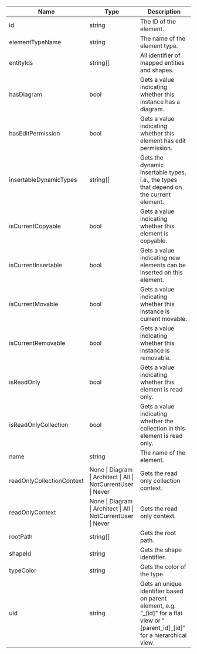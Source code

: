 | Name | Type | Description |
|---|---|---|
| id | string | The ID of the element. |
| elementTypeName | string | The name of the element type. |
| entityIds | string[] | All identifier of mapped entities and shapes. |
| hasDiagram | bool | Gets a value indicating whether this instance has a diagram. |
| hasEditPermission | bool | Gets a value indicating whether this element has edit permission. |
| insertableDynamicTypes | string[] | Gets the dynamic insertable types, i.e., the types that depend on the current element. |
| isCurrentCopyable | bool | Gets a value indicating whether this element is copyable. |
| isCurrentInsertable | bool | Gets a value indicating new elements can be inserted on this element. |
| isCurrentMovable | bool | Gets a value indicating whether this instance is current movable. |
| isCurrentRemovable | bool | Gets a value indicating whether this instance is removable. |
| isReadOnly | bool | Gets a value indicating whether this element is read only. |
| isReadOnlyCollection | bool | Gets a value indicating whether the collection in this element is read only. |
| name | string | The name of the element. |
| readOnlyCollectionContext | None &#124; Diagram &#124; Architect &#124; All &#124; NotCurrentUser &#124; Never | Gets the read only collection context. |
| readOnlyContext | None &#124; Diagram &#124; Architect &#124; All &#124; NotCurrentUser &#124; Never | Gets the read only context. |
| rootPath | string[] | Gets the root path. |
| shapeId | string | Gets the shape identifier. |
| typeColor | string | Gets the color of the type. |
| uid | string | Gets an unique identifier based on parent element, e.g. "\_[id]" for a flat view or "[parent_id]_[id]" for a hierarchical view. |